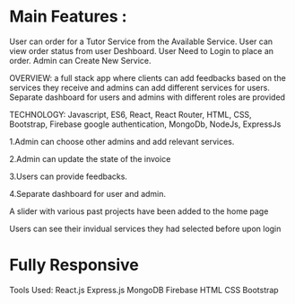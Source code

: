 # Main Features :
User can order for a Tutor Service from the Available Service.
User can view order status from user Deshboard.
User Need to Login to place an order.
Admin can Create New Service.

OVERVIEW: a full stack app where clients can add feedbacks based on the services they receive and admins can add different services for users. Separate dashboard for users and admins with different roles are provided

TECHNOLOGY: Javascript, ES6, React, React Router, HTML, CSS, Bootstrap, Firebase google authentication, MongoDb, NodeJs, ExpressJs

1.Admin can choose other admins and add relevant services.

2.Admin can update the state of the invoice

3.Users can provide feedbacks.

4.Separate dashboard for user and admin.

A slider with various past projects have been added to the home page

Users can see their invidual services they had selected before upon login
# Fully Responsive
Tools Used:
React.js
Express.js
MongoDB
Firebase
HTML
CSS
Bootstrap
